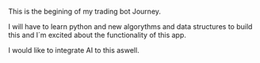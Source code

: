 This is the begining of my trading bot Journey.

I will have to learn python and new algorythms and data structures to build this and I´m excited about the functionality of this app.

I would like to integrate AI to this aswell.